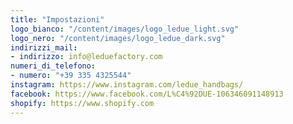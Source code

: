 ```yaml
---
title: "Impostazioni"
logo_bianco: "/content/images/logo_ledue_light.svg"
logo_nero: "/content/images/logo_ledue_dark.svg"
indirizzi_mail:
- indirizzo: info@leduefactory.com
numeri_di_telefono:
- numero: "+39 335 4325544"
instagram: https://www.instagram.com/ledue_handbags/
facebook: https://www.facebook.com/L%C4%92DUE-106346091148913
shopify: https://www.shopify.com
---
```

